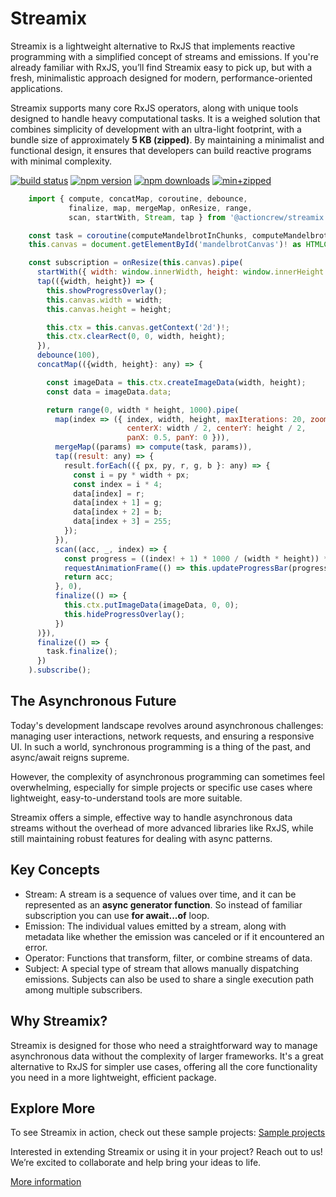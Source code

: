 # Streamix

Streamix is a lightweight alternative to RxJS that implements reactive programming with a simplified concept of streams and emissions. If you're already familiar with RxJS, you’ll find Streamix easy to pick up, but with a fresh, minimalistic approach designed for modern, performance-oriented applications.

Streamix supports many core RxJS operators, along with unique tools designed to handle heavy computational tasks. It is a weighed solution that combines simplicity of development with an ultra-light footprint, with a bundle size of approximately **5 KB (zipped)**. By maintaining a minimalist and functional design, it ensures that developers can build reactive programs with minimal complexity.

  [![build status](https://github.com/actioncrew/streamix/workflows/build/badge.svg)](https://github.com/actioncrew/streamix/workflows/build/badge.svg)
  [![npm version](https://img.shields.io/npm/v/@actioncrew%2Fstreamix.svg?style=flat-square)](https://www.npmjs.com/package/@actioncrew%2Fstreamix)
  [![npm downloads](https://img.shields.io/npm/dm/@actioncrew%2Fstreamix.svg?style=flat-square)](https://www.npmjs.com/package/@actioncrew%2Fstreamix)
  [![min+zipped](https://img.shields.io/bundlephobia/minzip/%40actioncrew%2Fstreamix)](https://img.shields.io/bundlephobia/minzip/%40actioncrew%2Fstreamix)

```javascript
    import { compute, concatMap, coroutine, debounce,
             finalize, map, mergeMap, onResize, range,
             scan, startWith, Stream, tap } from '@actioncrew/streamix';

    const task = coroutine(computeMandelbrotInChunks, computeMandelbrot, computeColor);
    this.canvas = document.getElementById('mandelbrotCanvas')! as HTMLCanvasElement;

    const subscription = onResize(this.canvas).pipe(
      startWith({ width: window.innerWidth, height: window.innerHeight }),
      tap(({width, height}) => {
        this.showProgressOverlay();
        this.canvas.width = width;
        this.canvas.height = height;

        this.ctx = this.canvas.getContext('2d')!;
        this.ctx.clearRect(0, 0, width, height);
      }),
      debounce(100),
      concatMap(({width, height}: any) => {

        const imageData = this.ctx.createImageData(width, height);
        const data = imageData.data;

        return range(0, width * height, 1000).pipe(
          map(index => ({ index, width, height, maxIterations: 20, zoom: 200,
                          centerX: width / 2, centerY: height / 2,
                          panX: 0.5, panY: 0 })),
          mergeMap((params) => compute(task, params)),
          tap((result: any) => {
            result.forEach(({ px, py, r, g, b }: any) => {
              const i = py * width + px;
              const index = i * 4;
              data[index] = r;
              data[index + 1] = g;
              data[index + 2] = b;
              data[index + 3] = 255;
            });
          }),
          scan((acc, _, index) => {
            const progress = ((index! + 1) * 1000 / (width * height)) * 100;
            requestAnimationFrame(() => this.updateProgressBar(progress));
            return acc;
          }, 0),
          finalize(() => {
            this.ctx.putImageData(imageData, 0, 0);
            this.hideProgressOverlay();
          })
      )}),
      finalize(() => {
        task.finalize();
      })
    ).subscribe();
```

## The Asynchronous Future
Today's development landscape revolves around asynchronous challenges: managing user interactions, network requests, and ensuring a responsive UI. In such a world, synchronous programming is a thing of the past, and async/await reigns supreme.

However, the complexity of asynchronous programming can sometimes feel overwhelming, especially for simple projects or specific use cases where lightweight, easy-to-understand tools are more suitable.

Streamix offers a simple, effective way to handle asynchronous data streams without the overhead of more advanced libraries like RxJS, while still maintaining robust features for dealing with async patterns.

## Key Concepts
- Stream: A stream is a sequence of values over time, and it can be represented as an **async generator function**. So instead of familiar subscription you can use **for await...of** loop.
- Emission: The individual values emitted by a stream, along with metadata like whether the emission was canceled or if it encountered an error.
- Operator: Functions that transform, filter, or combine streams of data.
- Subject: A special type of stream that allows manually dispatching emissions. Subjects can also be used to share a single execution path among multiple subscribers.

## Why Streamix?
Streamix is designed for those who need a straightforward way to manage asynchronous data without the complexity of larger frameworks. It's a great alternative to RxJS for simpler use cases, offering all the core functionality you need in a more lightweight, efficient package.

## Explore More
To see Streamix in action, check out these sample projects:
[Sample projects](https://github.com/actioncrew/streamix/)

Interested in extending Streamix or using it in your project? Reach out to us! We’re excited to collaborate and help bring your ideas to life.

[More information](https://medium.com/p/00d5467f0c01)


